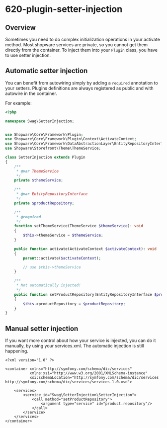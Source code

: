 # 620-plugin-setter-injection

## Overview

Sometimes you need to do complex initialization operations in your activate method. Most shopware services are private, so you cannot get them directly from the container. To inject them into your `Plugin` class, you have to use setter injection.

## Automatic setter injection

You can benefit from autowiring simply by adding a `required` annotation to your setters. Plugins definitions are always registered as public and with autowire in the container.

For example:

```php
<?php

namespace Swag\SetterInjection;


use Shopware\Core\Framework\Plugin;
use Shopware\Core\Framework\Plugin\Context\ActivateContext;
use Shopware\Core\Framework\DataAbstractionLayer\EntityRepositoryInterface;
use Shopware\Storefront\Theme\ThemeService;

class SetterInjection extends Plugin
{
    /**
     * @var ThemeService
     */
    private $themeService;

    /**
     * @var EntityRepositoryInterface
     */
    private $productRepository;

    /**
     * @required
     */
    function setThemeService(ThemeService $themeService): void
    {
        $this->themeService = $themeService;
    }

    public function activate(ActivateContext $activateContext): void
    {
        parent::activate($activateContext);

        // use $this->themeService
    }

    /**
     * Not automatically injected!
     */
    public function setProductRepository(EntityRepositoryInterface $productRepository): void
    {
        $this->productRepository = $productRepository;
    }
}
```

## Manual setter injection

If you want more control about how your service is injected, you can do it manually, by using your services.xml. The automatic injection is still happening.

```markup
<?xml version="1.0" ?>

<container xmlns="http://symfony.com/schema/dic/services"
           xmlns:xsi="http://www.w3.org/2001/XMLSchema-instance"
           xsi:schemaLocation="http://symfony.com/schema/dic/services http://symfony.com/schema/dic/services/services-1.0.xsd">

    <services>
        <service id="Swag\SetterInjection\SetterInjection">
            <call method="setProductRepository">
                <argument type="service" id="product.repository"/>
            </call>
        </service>
    </services>
</container>
```

